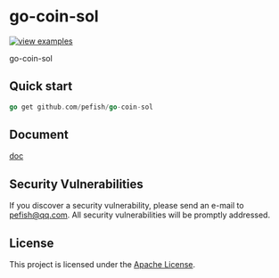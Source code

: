 # go-coin-sol

[![view examples](https://img.shields.io/badge/learn%20by-examples-0C8EC5.svg?style=for-the-badge&logo=go)](https://github.com/pefish/go-coin-sol)

go-coin-sol

## Quick start

```go
go get github.com/pefish/go-coin-sol
```

## Document

[doc](https://godoc.org/github.com/pefish/go-coin-sol)

## Security Vulnerabilities

If you discover a security vulnerability, please send an e-mail to [pefish@qq.com](mailto:pefish@qq.com). All security vulnerabilities will be promptly addressed.

## License

This project is licensed under the [Apache License](LICENSE).
